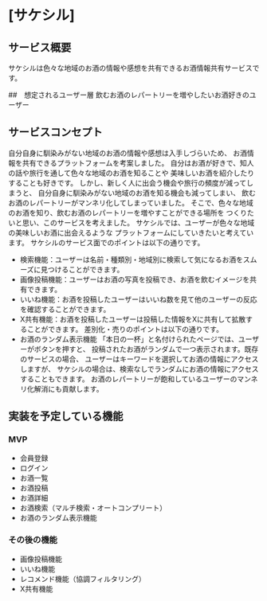 # [サケシル]

## サービス概要
サケシルは色々な地域のお酒の情報や感想を共有できるお酒情報共有サービスです。

##　想定されるユーザー層
飲むお酒のレパートリーを増やしたいお酒好きのユーザー

## サービスコンセプト
自分自身に馴染みがない地域のお酒の情報や感想は入手しづらいため、
お酒情報を共有できるプラットフォームを考案しました。
自分はお酒が好きで、知人の話や旅行を通して色々な地域のお酒を知ることや
美味しいお酒を紹介したりすることも好きです。
しかし、新しく人に出会う機会や旅行の頻度が減ってしまうと、
自分自身に馴染みがない地域のお酒を知る機会も減ってしまい、
飲むお酒のレパートリーがマンネリ化してしまっていました。
そこで、色々な地域のお酒を知り、飲むお酒のレパートリーを増やすことができる場所を
つくりたいと思い、このサービスを考えました。
サケシルでは、ユーザーが色々な地域の美味しいお酒に出会えるような
プラットフォームにしていきたいと考えています。
サケシルのサービス面でのポイントは以下の通りです。
* 検索機能：ユーザーは名前・種類別・地域別に検索して気になるお酒をスムーズに見つけることができます。
* 画像投稿機能：ユーザーはお酒の写真を投稿でき、お酒を飲むイメージを共有できます。　
* いいね機能：お酒を投稿したユーザーはいいね数を見て他のユーザーの反応を確認することができます。
* X共有機能：お酒を投稿したユーザーは投稿した情報をXに共有して拡散することができます。
差別化・売りのポイントは以下の通りです。
* お酒のランダム表示機能
「本日の一杯」と名付けられたページでは、ユーザーがボタンを押すと、
投稿されたお酒がランダムで一つ表示されます。既存のサービスの場合、
ユーザーはキーワードを選択してお酒の情報にアクセスしますが、
サケシルの場合は、検索なしでランダムにお酒の情報にアクセスすることもできます。
お酒のレパートリーが飽和しているユーザーのマンネリ化解消にも貢献します。

## 実装を予定している機能
### MVP
* 会員登録
* ログイン
* お酒一覧
* お酒投稿
* お酒詳細
* お酒検索（マルチ検索・オートコンプリート）
* お酒のランダム表示機能

### その後の機能
* 画像投稿機能
* いいね機能
* レコメンド機能（協調フィルタリング）
* X共有機能